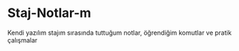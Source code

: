 # Staj-Notlar-m
Kendi yazılım stajım sırasında tuttuğum notlar, öğrendiğim komutlar ve pratik çalışmalar
